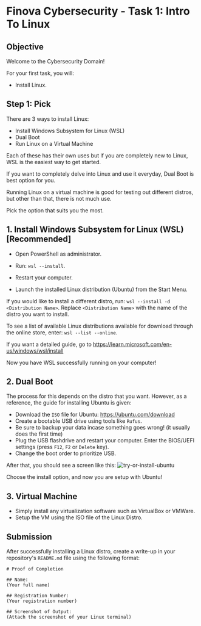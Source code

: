 # Finova Cybersecurity - Task 1: Intro To Linux  #
## Objective ##

Welcome to the Cybersecurity Domain! 

For your first task, you will:

- Install Linux.

## Step 1: Pick
There are 3 ways to install Linux:

- Install Windows Subsystem for Linux (WSL)
- Dual Boot
- Run Linux on a Virtual Machine

Each of these has their own uses but if you are completely new to Linux, WSL is the easiest way to get started.

If you want to completely delve into Linux and use it everyday, Dual Boot is best option for you.

Running Linux on a virtual machine is good for testing out different distros, but other than that, there is not much use.

Pick the option that suits you the most.
  

## 1. Install Windows Subsystem for Linux (WSL) [Recommended] ##

- Open PowerShell as administrator.

- Run: `wsl --install`.

- Restart your computer.

- Launch the installed Linux distribution (Ubuntu) from the Start Menu.

If you would like to install a different distro, run: `wsl --install -d <Distribution Name>`. Replace `<Distribution Name>` with the name of the distro you want to install.

To see a list of available Linux distributions available for download through the online store, enter: `wsl --list --online`.

If you want a detailed guide, go to https://learn.microsoft.com/en-us/windows/wsl/install

Now you have WSL successfully running on your computer!

## 2. Dual Boot 

The process for this depends on the distro that you want. However, as a reference, the guide for installing Ubuntu is given:

- Download the `ISO` file for Ubuntu: https://ubuntu.com/download
- Create a bootable USB drive using tools like `Rufus`.
- Be sure to backup your data incase something goes wrong! (it usually does the first time)
- Plug the USB flashdrive and restart your computer. Enter the BIOS/UEFI settings (press `F12`, `F2` or `Delete` key). 
- Change the boot order to prioritize USB.

After that, you should see a screen like this:
![try-or-install-ubuntu](https://github.com/user-attachments/assets/5e9cbdef-0840-432e-8e17-1c57309f95ff)

Choose the install option, and now you are setup with Ubuntu!


## 3. Virtual Machine

- Simply install any virtualization software such as VirtualBox or VMWare.
- Setup the VM using the ISO file of the Linux Distro.

## Submission

After successfully installing a Linux distro, create a write-up in your repository's `README.md` file using the following format:

```
# Proof of Completion

## Name:
(Your full name)

## Registration Number:
(Your registration number)

## Screenshot of Output:
(Attach the screenshot of your Linux terminal)
```







